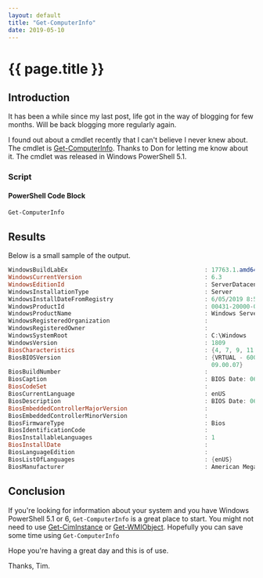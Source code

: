 ```yaml
---
layout: default
title: "Get-ComputerInfo"
date: 2019-05-10
---
```

# {{ page.title }}

## Introduction

It has been a while since my last post, life got in the way of blogging for few months. Will be back blogging more regularly again.

I found out about a cmdlet recently that I can't believe I never knew about. The cmdlet is [Get-ComputerInfo](https://docs.microsoft.com/en-us/powershell/module/microsoft.powershell.management/get-computerinfo?view=powershell-6). Thanks to Don for letting me know about it.
The cmdlet was released in Windows PowerShell 5.1.

### Script

#### PowerShell Code Block

```powershell
Get-ComputerInfo
```

## Results
Below is a small sample of the output.
```powershell
WindowsBuildLabEx                                       : 17763.1.amd64fre.rs5_release.180914-1434
WindowsCurrentVersion                                   : 6.3
WindowsEditionId                                        : ServerDatacenterEval
WindowsInstallationType                                 : Server
WindowsInstallDateFromRegistry                          : 6/05/2019 8:51:28 AM
WindowsProductId                                        : 00431-20000-00000-AA661
WindowsProductName                                      : Windows Server 2019 Datacenter Evaluation
WindowsRegisteredOrganization                           :
WindowsRegisteredOwner                                  :
WindowsSystemRoot                                       : C:\Windows
WindowsVersion                                          : 1809
BiosCharacteristics                                     : {4, 7, 9, 11...}
BiosBIOSVersion                                         : {VRTUAL - 6001702, BIOS Date: 06/02/17 12:52:12  Ver: 09.00.07, BIOS Date: 06/02/17 12:52:12  Ver:
                                                          09.00.07}
BiosBuildNumber                                         :
BiosCaption                                             : BIOS Date: 06/02/17 12:52:12  Ver: 09.00.07
BiosCodeSet                                             :
BiosCurrentLanguage                                     : enUS
BiosDescription                                         : BIOS Date: 06/02/17 12:52:12  Ver: 09.00.07
BiosEmbeddedControllerMajorVersion                      :
BiosEmbeddedControllerMinorVersion                      :
BiosFirmwareType                                        : Bios
BiosIdentificationCode                                  :
BiosInstallableLanguages                                : 1
BiosInstallDate                                         :
BiosLanguageEdition                                     :
BiosListOfLanguages                                     : {enUS}
BiosManufacturer                                        : American Megatrends Inc.
```

## Conclusion

If you're looking for information about your system and you have Windows PowerShell 5.1 or 6, `Get-ComputerInfo` is a great place to start.
You might not need to use [Get-CimInstance](https://docs.microsoft.com/en-us/powershell/module/cimcmdlets/get-ciminstance?view=powershell-6) or  [Get-WMIObject](https://docs.microsoft.com/en-us/powershell/module/microsoft.powershell.management/get-wmiobject?view=powershell-5.1). Hopefully you can save some time using `Get-ComputerInfo`

Hope you're having a great day and this is of use.

Thanks, Tim.
